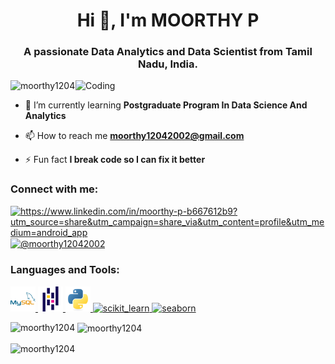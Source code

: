 <imag src="C:\Users\Dell\OneDrive\画像\Camera Roll\py.p">
<h1 align="center">Hi 👋, I'm MOORTHY P</h1>
<h3 align="center">A passionate Data Analytics and Data Scientist from Tamil Nadu, India.</h3>
<img align="right" alt="Coding" width="400"src="https://media2.giphy.com/media/v1.Y2lkPTc5MGI3NjExOGY2ZDFuMW12ajZlaXM3M2s0ZzN0NmRzcWloamUzZzk0N2xiNXRuciZlcD12MV9pbnRlcm5hbF9naWZfYnlfaWQmY3Q9cw/lP8xu5t2DLGG045H8F/giphy.gif">

<p align="left"> <img src="https://komarev.com/ghpvc/?username=moorthy1204&label=Profile%20views&color=0e75b6&style=flat" alt="moorthy1204" /> </p>

- 🌱 I’m currently learning **Postgraduate Program In Data Science And Analytics**

- 📫 How to reach me **moorthy12042002@gmail.com**

- ⚡ Fun fact **I break code so I can fix it better**

<h3 align="left">Connect with me:</h3>
<p align="left">
<a href="https://linkedin.com/in/https://www.linkedin.com/in/moorthy-p-b667612b9?utm_source=share&utm_campaign=share_via&utm_content=profile&utm_medium=android_app" target="blank"><img align="center" src="https://raw.githubusercontent.com/rahuldkjain/github-profile-readme-generator/master/src/images/icons/Social/linked-in-alt.svg" alt="https://www.linkedin.com/in/moorthy-p-b667612b9?utm_source=share&utm_campaign=share_via&utm_content=profile&utm_medium=android_app" height="30" width="40" /></a>
<a href="https://www.hackerearth.com/@moorthy12042002" target="blank"><img align="center" src="https://raw.githubusercontent.com/rahuldkjain/github-profile-readme-generator/master/src/images/icons/Social/hackerearth.svg" alt="@moorthy12042002" height="30" width="40" /></a>
</p>

<h3 align="left">Languages and Tools:</h3>
<p align="left"> <a href="https://www.mysql.com/" target="_blank" rel="noreferrer"> <img src="https://raw.githubusercontent.com/devicons/devicon/master/icons/mysql/mysql-original-wordmark.svg" alt="mysql" width="40" height="40"/> </a> <a href="https://pandas.pydata.org/" target="_blank" rel="noreferrer"> <img src="https://raw.githubusercontent.com/devicons/devicon/2ae2a900d2f041da66e950e4d48052658d850630/icons/pandas/pandas-original.svg" alt="pandas" width="40" height="40"/> </a> <a href="https://www.python.org" target="_blank" rel="noreferrer"> <img src="https://raw.githubusercontent.com/devicons/devicon/master/icons/python/python-original.svg" alt="python" width="40" height="40"/> </a> <a href="https://scikit-learn.org/" target="_blank" rel="noreferrer"> <img src="https://upload.wikimedia.org/wikipedia/commons/0/05/Scikit_learn_logo_small.svg" alt="scikit_learn" width="40" height="40"/> </a> <a href="https://seaborn.pydata.org/" target="_blank" rel="noreferrer"> <img src="https://seaborn.pydata.org/_images/logo-mark-lightbg.svg" alt="seaborn" width="40" height="40"/> </a> </p>

<p><img align="left" src="https://github-readme-stats.vercel.app/api/top-langs?username=moorthy1204&show_icons=true&locale=en&layout=compact" alt="moorthy1204" /></p>

<p>&nbsp;<img align="center" src="https://github-readme-stats.vercel.app/api?username=moorthy1204&show_icons=true&locale=en" alt="moorthy1204" /></p>

<p><img align="center" src="https://github-readme-streak-stats.herokuapp.com/?user=moorthy1204&" alt="moorthy1204" /></p>
